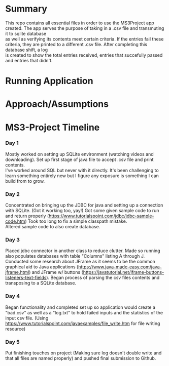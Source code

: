 # Summary  
This repo contains all essential files in order to use the MS3Project app created. The app serves the purpose of taking in a .csv file and transmuting it to sqlite database  
as well as verifying its contents meet certain criteria. If the entries fail these criteria, they are printed to a different .csv file. After completing this database shift, a log  
is created to show the total entries received, entries that succefully passed and entries that didn't.
# Running Application  
  
# Approach/Assumptions  


# MS3-Project Timeline
### Day 1  
Mostly worked on setting up SQLite environment (watching videos and downloading). Set up first stage of java file to accept .csv file and print contents.  
I've worked around SQL but never with it directly. It's been challenging to learn something entirely new but I figure any exposure is something I can build from to grow.  
### Day 2  
Concentrated on bringing up the JDBC for java and setting up a connection with SQLite. (Got it working too, yay!) Got some given sample code to run and return properly (https://www.tutorialspoint.com/jdbc/jdbc-sample-code.htm) Took too long to fix a simple classpath mistake.  
Altered sample code to also create database.
### Day 3  
Placed jdbc connector in another class to reduce clutter. Made so running also populates databases with table "Columns" listing A through J. Conducted some research about JFrame as it seems to be the common graphical aid to Java applications (https://www.java-made-easy.com/java-jframe.html) and JFrame w/ buttons (https://javatutorial.net/jframe-buttons-listeners-text-fields). Began process of parsing the csv files contents and transposing to a SQLite database.  
### Day 4  
Began functionality and completed set up so application would create a "bad.csv" as well as a "log.txt" to hold failed inputs and the statistics of the input csv file. (Using https://www.tutorialspoint.com/javaexamples/file_write.htm for file writing resource)  
### Day 5  
Put finishing touches on project (Making sure log doesn't double write and that all files are named properly) and pushed final submission to Github.
